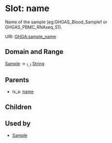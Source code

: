 
# Slot: name


Name of the sample (eg:GHGAS_Blood_Sample1 or GHGAS_PBMC_RNAseq_S1).

URI: [GHGA:sample_name](https://w3id.org/GHGA/sample_name)


## Domain and Range

[Sample](Sample.md) &#8594;  <sub>1..1</sub> [String](types/String.md)

## Parents

 *  is_a: [name](name.md)

## Children


## Used by

 * [Sample](Sample.md)
